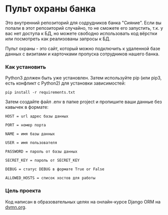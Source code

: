 # Пульт охраны банка

Это внутренний репозиторий для содрудников банка "Сияние". Если вы попали в этот репозиторий случайно, то не сможете его запустить, т.к. у вас нет доступа к БД, но можете свободно использовать код вёрстки или посмотреть как реализованы запросы к БД.

Пульт охраны - это сайт, который можно подключить к удаленной базе данных с визитами и карточками пропуска сотрудников нашего банка.

### Как установить


Python3 должен быть уже установлен. Затем используйте pip (или pip3, есть конфликт с Python2) для установки зависимостей:

```
pip install -r requirements.txt
```

Затем создайте файл .env в папке project и пропишите ваши данные без кавычек в формате:

```
HOST = url адрес базы данных

PORT = номер порта

NAME = имя базы данных

USER = имя пользователя

PASSWORD = пароль от базы данных

SECRET_KEY = пароль от SECRET_KEY

DEBUG = статус DEBUG в формате True or False

ALLOWED_HOSTS = список хостов для работы
```

### Цель проекта

Код написан в образовательных целях на онлайн-курсе Django ORM на [dvmn.org](https://dvmn.org/).
